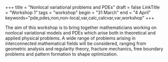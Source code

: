 +++
title = "Nonlocal variational problems and PDEs"
draft = false
LinkTitle = "Workshop 1"
tags = "workshop"
begin = "31 March"
end = "4 April"
keywords="pde,pdes,non,non-local,var,calc,calcvar,var,workshop"
+++


The aim of this workshop is to bring together mathematicians working on nonlocal variational models and PDEs which arise both in theoretical and applied physical problems. A wide range of problems arising in interconnected mathematical fields will be considered, ranging from geometric analysis and regularity theory, fracture mechanics, free boundary problems and pattern formation to shape optimization.
